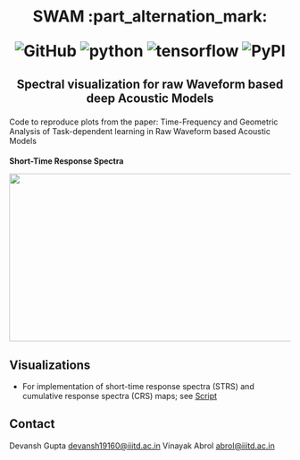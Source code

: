 <h1 align="center">
<p>SWAM :part_alternation_mark:</p>
<p align="center">
<img alt="GitHub" src="https://img.shields.io/github/license/cross-caps/AFLI?color=green&logo=GNU&logoColor=green">
<img alt="python" src="https://img.shields.io/badge/python-%3E%3D3.8-blue?logo=python">
<img alt="tensorflow" src="https://img.shields.io/badge/tensorflow-%3D2.5.0-orange?logo=tensorflow">
<img alt="PyPI" src="https://img.shields.io/badge/release-v1.0-brightgreen?logo=apache&logoColor=brightgreen">
</p>
</h1>

<h2 align="center">
<p>Spectral visualization for raw Waveform based deep Acoustic Models</p>
</h2>

Code to reproduce plots from the paper:
Time-Frequency and Geometric Analysis of Task-dependent learning in Raw Waveform based Acoustic Models

<h4 align="centre"> 
    <p align="centre" > Short-Time Response Spectra</p>
    <img src="https://github.com/Cross-Caps/SWAM/blob/main/Plots/gifs/strs.gif" width="700" height="300" />
</h4>

## Visualizations

- For implementation of short-time response spectra (STRS) and cumulative response spectra (CRS) maps; see [Script](./audvis/spectral_properties.py)


## Contact 

Devansh Gupta <devansh19160@iiitd.ac.in>
Vinayak Abrol <abrol@iiitd.ac.in>
